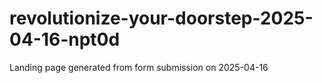 # revolutionize-your-doorstep-2025-04-16-npt0d
Landing page generated from form submission on 2025-04-16
